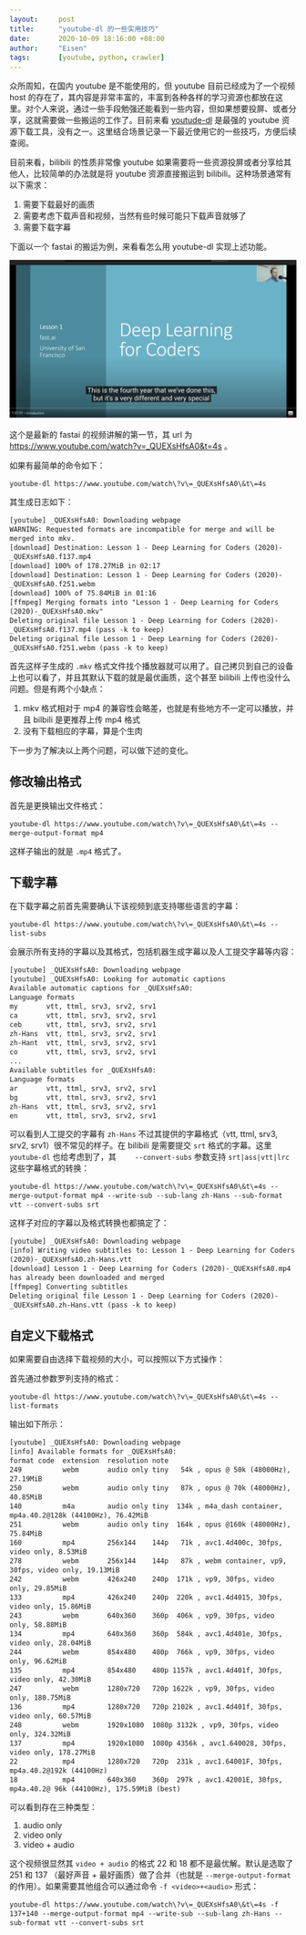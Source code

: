 ```yaml
---
layout:     post
title:      "youtube-dl 的一些实用技巧"
date:       2020-10-09 18:16:00 +08:00
author:     "Eisen"
tags:       [youtube, python, crawler]
---
```


众所周知，在国内 youtube 是不能使用的，但 youtube 目前已经成为了一个视频 host 的存在了，其内容是非常丰富的，丰富到各种各样的学习资源也都放在这里。对个人来说，通过一些手段勉强还能看到一些内容，但如果想要投屏、或者分享，这就需要做一些搬运的工作了。目前来看 [youtude-dl](https://ytdl-org.github.io/youtube-dl/index.html) 是最强的 youtube 资源下载工具，没有之一。这里结合场景记录一下最近使用它的一些技巧，方便后续查阅。

目前来看，bilibili 的性质非常像 youtube 如果需要将一些资源投屏或者分享给其他人，比较简单的办法就是将 youtube 资源直接搬运到 bilibili。这种场景通常有以下需求：

1. 需要下载最好的画质
2. 需要考虑下载声音和视频，当然有些时候可能只下载声音就够了
3. 需要下载字幕

下面以一个 fastai 的搬运为例，来看看怎么用 youtube-dl 实现上述功能。

![](/img/in-post/youtube-dl/2020-10-09-23-37-08.png)

这个是最新的 fastai 的视频讲解的第一节，其 url 为 https://www.youtube.com/watch?v=_QUEXsHfsA0&t=4s 。

如果有最简单的命令如下：

```
youtube-dl https://www.youtube.com/watch\?v\=_QUEXsHfsA0\&t\=4s
```

其生成日志如下：

```
[youtube] _QUEXsHfsA0: Downloading webpage
WARNING: Requested formats are incompatible for merge and will be merged into mkv.
[download] Destination: Lesson 1 - Deep Learning for Coders (2020)-_QUEXsHfsA0.f137.mp4
[download] 100% of 178.27MiB in 02:17
[download] Destination: Lesson 1 - Deep Learning for Coders (2020)-_QUEXsHfsA0.f251.webm
[download] 100% of 75.84MiB in 01:16
[ffmpeg] Merging formats into "Lesson 1 - Deep Learning for Coders (2020)-_QUEXsHfsA0.mkv"
Deleting original file Lesson 1 - Deep Learning for Coders (2020)-_QUEXsHfsA0.f137.mp4 (pass -k to keep)
Deleting original file Lesson 1 - Deep Learning for Coders (2020)-_QUEXsHfsA0.f251.webm (pass -k to keep)
```

首先这样子生成的 `.mkv` 格式文件找个播放器就可以用了。自己拷贝到自己的设备上也可以看了，并且其默认下载的就是最优画质，这个甚至 bilibili 上传也没什么问题。但是有两个小缺点：

1. mkv 格式相对于 mp4 的兼容性会略差，也就是有些地方不一定可以播放，并且 bilbili 是更推荐上传 mp4 格式
2. 没有下载相应的字幕，算是个生肉

下一步为了解决以上两个问题，可以做下述的变化。

## 修改输出格式

首先是更换输出文件格式：

```
youtube-dl https://www.youtube.com/watch\?v\=_QUEXsHfsA0\&t\=4s --merge-output-format mp4
```

这样子输出的就是 `.mp4` 格式了。

## 下载字幕

在下载字幕之前首先需要确认下该视频到底支持哪些语言的字幕：

```
youtube-dl https://www.youtube.com/watch\?v\=_QUEXsHfsA0\&t\=4s --list-subs
```

会展示所有支持的字幕以及其格式，包括机器生成字幕以及人工提交字幕等内容：

```
[youtube] _QUEXsHfsA0: Downloading webpage
[youtube] _QUEXsHfsA0: Looking for automatic captions
Available automatic captions for _QUEXsHfsA0:
Language formats
my       vtt, ttml, srv3, srv2, srv1
ca       vtt, ttml, srv3, srv2, srv1
ceb      vtt, ttml, srv3, srv2, srv1
zh-Hans  vtt, ttml, srv3, srv2, srv1
zh-Hant  vtt, ttml, srv3, srv2, srv1
co       vtt, ttml, srv3, srv2, srv1
...
Available subtitles for _QUEXsHfsA0:
Language formats
ar       vtt, ttml, srv3, srv2, srv1
bg       vtt, ttml, srv3, srv2, srv1
zh-Hans  vtt, ttml, srv3, srv2, srv1
en       vtt, ttml, srv3, srv2, srv1
```

可以看到人工提交的字幕有 `zh-Hans` 不过其提供的字幕格式（vtt, ttml, srv3, srv2, srv1）很不常见的样子。在 bilibili 是需要提交 `srt` 格式的字幕。这里 `youtube-dl` 也给考虑到了，其 `    --convert-subs` 参数支持 `srt|ass|vtt|lrc` 这些字幕格式的转换：

```
youtube-dl https://www.youtube.com/watch\?v\=_QUEXsHfsA0\&t\=4s --merge-output-format mp4 --write-sub --sub-lang zh-Hans --sub-format vtt --convert-subs srt
```

这样子对应的字幕以及格式转换也都搞定了：

```
[youtube] _QUEXsHfsA0: Downloading webpage
[info] Writing video subtitles to: Lesson 1 - Deep Learning for Coders (2020)-_QUEXsHfsA0.zh-Hans.vtt
[download] Lesson 1 - Deep Learning for Coders (2020)-_QUEXsHfsA0.mp4 has already been downloaded and merged
[ffmpeg] Converting subtitles
Deleting original file Lesson 1 - Deep Learning for Coders (2020)-_QUEXsHfsA0.zh-Hans.vtt (pass -k to keep)
```

## 自定义下载格式

如果需要自由选择下载视频的大小，可以按照以下方式操作：

首先通过参数罗列支持的格式：

```
youtube-dl https://www.youtube.com/watch\?v\=_QUEXsHfsA0\&t\=4s --list-formats
```

输出如下所示：

```
[youtube] _QUEXsHfsA0: Downloading webpage
[info] Available formats for _QUEXsHfsA0:
format code  extension  resolution note
249          webm       audio only tiny   54k , opus @ 50k (48000Hz), 27.19MiB
250          webm       audio only tiny   87k , opus @ 70k (48000Hz), 40.85MiB
140          m4a        audio only tiny  134k , m4a_dash container, mp4a.40.2@128k (44100Hz), 76.42MiB
251          webm       audio only tiny  164k , opus @160k (48000Hz), 75.84MiB
160          mp4        256x144    144p   71k , avc1.4d400c, 30fps, video only, 8.53MiB
278          webm       256x144    144p   87k , webm container, vp9, 30fps, video only, 19.13MiB
242          webm       426x240    240p  171k , vp9, 30fps, video only, 29.85MiB
133          mp4        426x240    240p  220k , avc1.4d4015, 30fps, video only, 15.86MiB
243          webm       640x360    360p  406k , vp9, 30fps, video only, 58.88MiB
134          mp4        640x360    360p  584k , avc1.4d401e, 30fps, video only, 28.04MiB
244          webm       854x480    480p  766k , vp9, 30fps, video only, 96.62MiB
135          mp4        854x480    480p 1157k , avc1.4d401f, 30fps, video only, 42.30MiB
247          webm       1280x720   720p 1622k , vp9, 30fps, video only, 180.75MiB
136          mp4        1280x720   720p 2102k , avc1.4d401f, 30fps, video only, 60.57MiB
248          webm       1920x1080  1080p 3132k , vp9, 30fps, video only, 324.32MiB
137          mp4        1920x1080  1080p 4356k , avc1.640028, 30fps, video only, 178.27MiB
22           mp4        1280x720   720p  231k , avc1.64001F, 30fps, mp4a.40.2@192k (44100Hz)
18           mp4        640x360    360p  297k , avc1.42001E, 30fps, mp4a.40.2@ 96k (44100Hz), 175.59MiB (best)
```

可以看到存在三种类型：

1. audio only
2. video only
3. video + audio

这个视频很显然其 `video + audio` 的格式 22 和 18 都不是最优解。默认是选取了 251 和 137 （最好声音 + 最好画质）做了合并（也就是 `--merge-output-format` 的作用）。如果需要其他组合可以通过命令 `-f <video>+<audio>` 形式：

```
youtube-dl https://www.youtube.com/watch\?v\=_QUEXsHfsA0\&t\=4s -f 137+140 --merge-output-format mp4 --write-sub --sub-lang zh-Hans --sub-format vtt --convert-subs srt
```